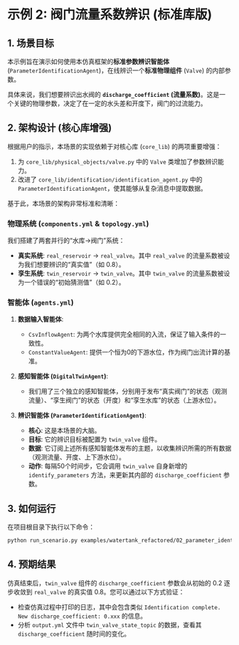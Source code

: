 # 示例 2: 阀门流量系数辨识 (标准库版)

## 1. 场景目标

本示例旨在演示如何使用本仿真框架的**标准参数辨识智能体** (`ParameterIdentificationAgent`)，在线辨识一个**标准物理组件** (`Valve`) 的内部参数。

具体来说，我们想要辨识出水阀的 **`discharge_coefficient` (流量系数)**。这是一个关键的物理参数，决定了在一定的水头差和开度下，阀门的过流能力。

## 2. 架构设计 (核心库增强)

根据用户的指示，本场景的实现依赖于对核心库 (`core_lib`) 的两项重要增强：
1.  为 `core_lib/physical_objects/valve.py` 中的 `Valve` 类增加了参数辨识能力。
2.  改进了 `core_lib/identification/identification_agent.py` 中的 `ParameterIdentificationAgent`，使其能够从复杂消息中提取数据。

基于此，本场景的架构非常标准和清晰：

### 物理系统 (`components.yml` & `topology.yml`)
我们搭建了两套并行的“水库->阀门”系统：
-   **真实系统**: `real_reservoir` -> `real_valve`。其中 `real_valve` 的流量系数被设为我们想要辨识的“真实值”（如 0.8）。
-   **孪生系统**: `twin_reservoir` -> `twin_valve`。其中 `twin_valve` 的流量系数被设为一个错误的“初始猜测值”（如 0.2）。

### 智能体 (`agents.yml`)

1.  **数据输入智能体**:
    -   `CsvInflowAgent`: 为两个水库提供完全相同的入流，保证了输入条件的一致性。
    -   `ConstantValueAgent`: 提供一个恒为0的下游水位，作为阀门出流计算的基准。

2.  **感知智能体 (`DigitalTwinAgent`)**:
    -   我们用了三个独立的感知智能体，分别用于发布“真实阀门”的状态（观测流量）、“孪生阀门”的状态（开度）和“孪生水库”的状态（上游水位）。

3.  **辨识智能体 (`ParameterIdentificationAgent`)**:
    -   **核心**: 这是本场景的大脑。
    -   **目标**: 它的辨识目标被配置为 `twin_valve` 组件。
    -   **数据**: 它订阅上述所有感知智能体发布的主题，以收集辨识所需的所有数据（观测流量、开度、上下游水位）。
    -   **动作**: 每隔50个时间步，它会调用 `twin_valve` 自身新增的 `identify_parameters` 方法，来更新其内部的 `discharge_coefficient` 参数。

## 3. 如何运行

在项目根目录下执行以下命令：

```bash
python run_scenario.py examples/watertank_refactored/02_parameter_identification
```

## 4. 预期结果

仿真结束后，`twin_valve` 组件的 `discharge_coefficient` 参数会从初始的 0.2 逐步收敛到 `real_valve` 的真实值 0.8。您可以通过以下方式验证：
-   检查仿真过程中打印的日志，其中会包含类似 `Identification complete. New discharge_coefficient: 0.xxx` 的信息。
-   分析 `output.yml` 文件中 `twin_valve_state_topic` 的数据，查看其 `discharge_coefficient` 随时间的变化。

